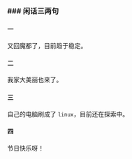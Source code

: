 ### ### 闲话三两句



#### 一

又回魔都了，目前趋于稳定。



#### 二

我家大美丽也来了。



#### 三

自己的电脑刷成了 `linux`，目前还在探索中。



#### 四

节日快乐呀！





